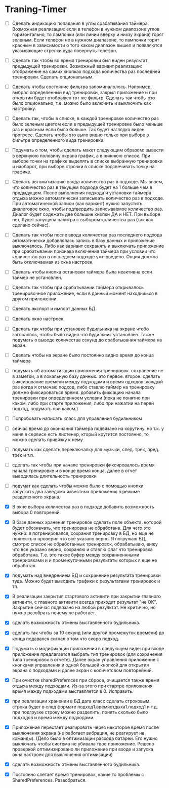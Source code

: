 # Traning-Timer

- [ ] Сделать индикацию попадания в углы срабатывания таймера. Возможная реализация: если в телефон в нужном диапозоне углов горизонтально, то лампочки (или линии вверху и нихзу экрана) горяг зеленым. Если телефон не в нужном диапазоне, то лампочки горят красным в зависимости о того каком диапазон вышел и появляются указывающие стрелки куда повернуть телефон.
 
- [ ] Сделать так чтобы во время тренировки был виден результат предыдущей тренировки. Возможный вариант реализации: отображение на самих кнопках подхода количества раз последней тренировки. Сделать опциональным.
- [ ] Сделать чтобы состояние фильтра запоминалолось. Например, выбрал определенный вид тренировки, закрыл приложение и при открытии будет отображен тот же фильтр. Сделать так чтобы это было опционально, т.е. можно было включить и выключить как настройку.
- [ ] Сделать так, чтобы в списке, в каждой тренировке количество раз было зеленым цветом если в предыдущей тренировке было меньше раз и красным если было больше. Так будет наглядко виден прогресс. Сделать чтобы это выло видно только при выборе в фильтре определенного вида тренировки.
- [ ] Подумать о том, чтобы сделать макет следующим образом: вывести в верхнуюю половину экрана график, а в нижнюю список. При выборе точки на графике выделять в списке выбранную тренировки и наоборот, при выборе строчки в списке подсвечивать точку на графике.

- [ ] Сделать автоматизацию ввода количества раз в подходе. Мы знаем, что количество раз в текущем подходе будет на 1 больше чем в предыдущем. После выполнения подхода и установки таймера отдыха можно автоматически записывать количество раз в подходе. При автоматической записи (как вариант) нужно запустить диалоговое окно, чтобы подтвердить записываемое количество раз. Диалог будет содежать две большие кнопки ДА и НЕТ. При выборе нет, будет запущена палитра с выбором количества раз (так как сделано сейчас).

- [ ] Сделать так чтобы после ввода количества раз последнего подхода автоматически добавлялась запись в базу данных и приложение выключалось. Либо как вариант сохранять и выключать приложение при срабатывании признака включения таймера при условии что количество раз в последнем подходе уже введено. Опция должна быть отключаемая из окна настроек.
- [ ] Сделать чтобы кнопка остановки таймера была неактивна если таймер не установлен.
- [ ] Сделать так чтобы при срабатывании таймера открывалось тренировочное приложение, если в данный момент находишься в другом приложении.
- [ ] Сделать экспорт и импорт данных БД.
- [ ] Сделать окно настроек.
- [ ] Сделать так чтобы при установке будильника на экране чтобо загоралось, чтобы было видно что будильник установлен. Также подумать о выводе количества секунд до срабатывания таймера на экран.

- [ ] Сделать чтобы на экране было постоянно видно время до конца таймера
- [ ] подумать об автоматизации приложения тренировок. сохранение не в заметки, а в локальную базу данных. это первое. второе. сделать фиксирование времени между подходами и время одходов. каждый раз когда я отмечаю подход, либо ставлю таймер на тренировку должно фиксироваться время. добавить фиксацию начала тренировки при определенноем условии (пока не понятно при каком, либо при старте приложения, либо при нажатии на первй подход, подумать при каком.)
- [ ] Попробовать написать класс для управления будильником
- [ ] сейчас время до окончания таймера подвязано на корутину. но т.к. у меня в сервисе есть листенер, кторый крутится постоянно, то можно сделать привязку к нему
- [ ] подумать как сделать переключалку для музыки, след. трек, пред. трек и т.п.
- [ ] сделать так чтобы при начале тренировки фиксировалось время начала тренировке и в конце время конца, далее в отчет выводилась длительность тренировки
- [ ] подумат как сделать чтобы можно было с помощью кнопки запускать два заведомо известных приложения в режиме разделенного экрана.

- [x] В окне выбора количества раз в подходе добавить возможность выбора 0 повторений.
- [x] В базе данных хранения тренировок сделать поле объекта, которой будет обозначать, что тренировка не обработана. Для чего это нужно: я потренировался, сохранил тренировку в БД, но еще не полностью проверил что все указано верно. Я погружаю БД, смотрю список не обработанных тренировок, обрабатываю, вижу что все указано верно, сохраняю и ставлю флаг что тренировка обработана. Т.е. это такое буфер между сохранненнными тренриовками и и промежуточными результаты которых я еще не обработал.
- [x] подумать над внедрением БД и сохранение результата тренировки туда. Можно будет выводить графики с результатами тренировок и тп.
- [x] В реализации закрытия стартового активити при закрытии главного активити, с главного активити всегда приходит результат "не OK". Закрытие сейчас подвязано на любой результат. Не критично, но нужно разобрать почему не работает.
- [x] сделать возможность отмены выставленного будильника.
- [x] сделать так чтобы за 10 секунд (или другой промежуток времени) до конца подавался сигнал о том что скоро подход.
- [x] Подумать о модификации приложения в следующем виде: при входе приложение предлагается выбрать тип тренировок (для сохранения типа тренировок в отчете). Далее экран управления приложение с кнопками управления и одной большой кнопкой для открытия экрана с подходами и далее экран с количетсвом повторейний.
- [x] При очистке sharedPrefernces при сбросе, очищается также время отдыха между подходами. Из-за этого при стартре приложения время между подходами выставляется в 0. Исправить.
- [x] при реализации хранении в БД дата класс сделать строковым. строка будет в след формате подход1.времяотдыха1.подход1 и т.д. при подгрузке строку можно разделить, понять сколько было подходов и время между подходами.
- [x] Приложение перестает реагировать через некоторое время после выключения экрана (не работает вибрация, не реагирует на команды). (Дело было в оптимизации расхода батареи. Его нужно выключать чтобы система не убивала твое приложение. Решено проверкой оптимизировано ли приложение при входе и запуска окна настроек для выключения оптимизации)
- [x] сделать возможность отмены выставленного будильника.
- [x] Постоянно слетает время тренировок, какие то проблемы с SharedPreferences. Разаобраться.
